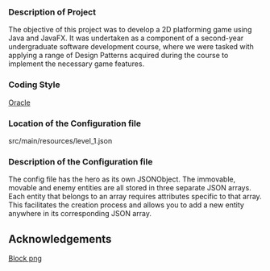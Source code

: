### Description of Project
The objective of this project was to develop a 2D platforming game using Java and JavaFX. It was undertaken as a component of a second-year undergraduate software development course, where we were tasked with applying a range of Design Patterns acquired during the course to implement the necessary game features.

### Coding Style
<a href="https://oracle.com/technetwork/java/codeconventions-150003.pdf">Oracle</a>

### Location of the Configuration file
src/main/resources/level_1.json

### Description of the Configuration file
The config file has the hero as its own JSONObject.
The immovable, movable and enemy entities are all stored in
three separate JSON arrays. Each entity that belongs to an
array requires attributes specific to that array. This facilitates
the creation process and allows you to add a new entity anywhere in
its corresponding JSON array.

## Acknowledgements
<a href="https://opengameart.org/content/top-down-2d-metal-box">Block png</a><br>
